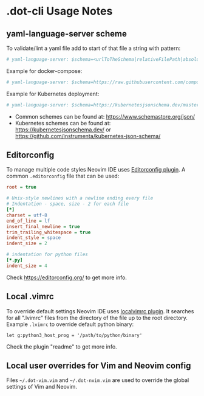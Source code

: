 # .dot-cli Usage Notes

## yaml-language-server scheme

To validate/lint a yaml file add to start of that file a string with pattern:

```yaml
# yaml-language-server: $schema=<urlToTheSchema|relativeFilePath|absoluteFilePath}>
```

Example for docker-compose:

```yaml
# yaml-language-server: $schema=https://raw.githubusercontent.com/compose-spec/compose-spec/master/schema/compose-spec.json
```

Example for Kubernetes deployment:

```yaml
# yaml-language-server: $schema=https://kubernetesjsonschema.dev/master-standalone-strict/deployment.json
```

- Common schemes can be found at: https://www.schemastore.org/json/
- Kubernetes schemes can be found at: https://kubernetesjsonschema.dev/ or https://github.com/instrumenta/kubernetes-json-schema/

## Editorconfig

To manage multiple code styles Neovim IDE uses [Editorconfig plugin](https://github.com/editorconfig/editorconfig-vim).
A common `.editorconfig` file that can be used:

```ini
root = true

# Unix-style newlines with a newline ending every file
# Indentation - space, size - 2 for each file
[*]
charset = utf-8
end_of_line = lf
insert_final_newline = true
trim_trailing_whitespace = true
indent_style = space
indent_size = 2

# indentation for python files
[*.py]
indent_size = 4
```

Check https://editorconfig.org/ to get more info.

## Local .vimrc

To override default settings Neovim IDE uses [localvimrc plugin](https://github.com/embear/vim-localvimrc).
It searches for all ".lvimrc" files from the directory of the file up to the root directory.
Example `.lvimrc` to override default python binary:

```vimrc
let g:python3_host_prog = '/path/to/python/binary'
```

Check the plugin "readme" to get more info.

## Local user overrides for Vim and Neovim config

Files `~/.dot-vim.vim` and `~/.dot-nvim.vim` are used to override the global settings of Vim and Neovim.
